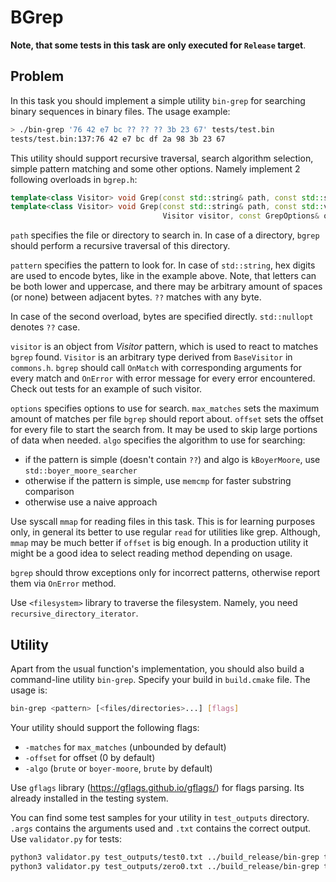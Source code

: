 # BGrep

**Note, that some tests in this task are only executed for `Release` target**.

## Problem

In this task you should implement a simple utility `bin-grep` for searching binary sequences in binary files. The usage example:
```bash
> ./bin-grep '76 42 e7 bc ?? ?? ?? 3b 23 67' tests/test.bin
tests/test.bin:137:76 42 e7 bc df 2a 98 3b 23 67
```

This utility should support recursive traversal, search algorithm selection, simple pattern matching and some other options.
Namely implement 2 following overloads in `bgrep.h`:
```c++
template<class Visitor> void Grep(const std::string& path, const std::string& pattern, Visitor visitor, const GrepOptions& options);
template<class Visitor> void Grep(const std::string& path, const std::vector<std::optional<uint8_t>>& pattern,
                                  Visitor visitor, const GrepOptions& options);
```

`path` specifies the file or directory to search in. In case of a directory, `bgrep` should perform a recursive traversal of this directory.

`pattern` specifies the pattern to look for. In case of `std::string`, hex digits are used to encode bytes, like in the example above. Note, that letters can be both lower and uppercase, and there may be arbitrary amount of spaces (or none) between adjacent bytes. `??` matches with any byte.

In case of the second overload, bytes are specified directly. `std::nullopt` denotes `??` case.

`visitor` is an object from *Visitor* pattern, which is used to react to matches `bgrep` found. `Visitor` is an arbitrary type derived from `BaseVisitor` in `commons.h`. `bgrep` should call `OnMatch` with corresponding arguments for every match and `OnError` with error message for every error encountered. Check out tests for an example of such visitor.

`options` specifies options to use for search. `max_matches` sets the maximum amount of matches per file `bgrep` should report about. `offset` sets the offset for every file to start the search from. It may be used to skip large portions of data when needed. `algo` specifies the algorithm to use for searching:
- if the pattern is simple (doesn't contain `??`) and algo is `kBoyerMoore`, use `std::boyer_moore_searcher`
- otherwise if the pattern is simple, use `memcmp` for faster substring comparison
- otherwise use a naive approach

Use syscall `mmap` for reading files in this task. This is for learning purposes only, in general its better to use regular `read` for utilities like grep. Although, `mmap` may be much better if `offset` is big enough. In a production utility it might be a good idea to select reading method depending on usage.

`bgrep` should throw exceptions only for incorrect patterns, otherwise report them via `OnError` method.

Use `<filesystem>` library to traverse the filesystem. Namely, you need `recursive_directory_iterator`.

## Utility

Apart from the usual function's implementation, you should also build a command-line utility `bin-grep`. Specify your build in `build.cmake` file. The usage is:
```bash
bin-grep <pattern> [<files/directories>...] [flags]
```

Your utility should support the following flags:
- `-matches` for `max_matches` (unbounded by default)
- `-offset` for offset (0 by default)
- `-algo` (`brute` or `boyer-moore`, `brute` by default)

Use `gflags` library (https://gflags.github.io/gflags/) for flags parsing. Its already installed in the testing system.

You can find some test samples for your utility in `test_outputs` directory. `.args` contains the arguments used and `.txt` contains the correct output.
Use `validator.py` for tests:
```bash
python3 validator.py test_outputs/test0.txt ../build_release/bin-grep test_outputs/test0.args
python3 validator.py test_outputs/zero0.txt ../build_release/bin-grep test_outputs/zero0.args
```

